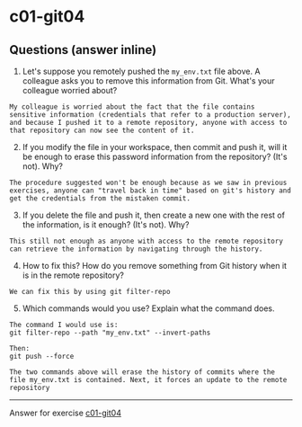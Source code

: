 # c01-git04

## Questions (answer inline)

1. Let's suppose you remotely pushed the `my_env.txt` file above. A colleague asks you to remove this information from Git. What's your colleague worried about?

```
My colleague is worried about the fact that the file contains sensitive information (credentials that refer to a production server), and because I pushed it to a remote repository, anyone with access to that repository can now see the content of it.
```

2. If you modify the file in your workspace, then commit and push it, will it be enough to erase this password information from the repository? (It's not). Why?

```
The procedure suggested won't be enough because as we saw in previous exercises, anyone can "travel back in time" based on git's history and get the credentials from the mistaken commit.
```

3. If you delete the file and push it, then create a new one with the rest of the information, is it enough? (It's not). Why?

```
This still not enough as anyone with access to the remote repository can retrieve the information by navigating through the history.
```

4. How to fix this? How do you remove something from Git history when it is in the remote repository?

```
We can fix this by using git filter-repo
```

5. Which commands would you use? Explain what the command does.

```
The command I would use is:
git filter-repo --path "my_env.txt" --invert-paths

Then:
git push --force

The two commands above will erase the history of commits where the file my_env.txt is contained. Next, it forces an update to the remote repository
```

---

Answer for exercise [c01-git04](https://github.com/devopsacademyau/academy/blob/23cc1dfa31e85651e3cdc1b0ef38da21518841ba/classes/01class/exercises/c01-git04/README.md)
